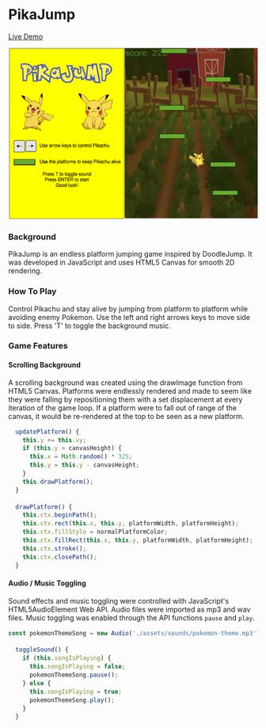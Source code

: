 # PikaJump

[Live Demo](https://parkjphilip.github.io/pikaJump)

![main](assets/readmepic.png)

### Background

PikaJump is an endless platform jumping game inspired by DoodleJump. It was developed in JavaScript and uses HTML5 Canvas for smooth 2D rendering.

### How To Play
Control Pikachu and stay alive by jumping from platform to platform while avoiding enemy Pokemon. Use the left and right arrows keys to move side to side. Press 'T' to toggle the background music.

### Game Features

#### Scrolling Background

A scrolling background was created using the drawImage function from HTML5 Canvas. Platforms were endlessly rendered and made to seem like they were falling by repositioning them with a set displacement at every iteration of the game loop. If a platform were to fall out of range of the canvas, it would be re-rendered at the top to be seen as a new platform.

```javascript
  updatePlatform() {
    this.y += this.vy;
    if (this.y > canvasHeight) {
      this.x = Math.random() * 325;
      this.y = this.y - canvasHeight;
    }
    this.drawPlatform();
  }

  drawPlatform() {
    this.ctx.beginPath();
    this.ctx.rect(this.x, this.y, platformWidth, platformHeight);
    this.ctx.fillStyle = normalPlatformColor;
    this.ctx.fillRect(this.x, this.y, platformWidth, platformHeight);
    this.ctx.stroke();
    this.ctx.closePath();
  }
```

#### Audio / Music Toggling

Sound effects and music toggling were controlled with JavaScript's HTML5AudioElement Web API. Audio files were imported as mp3 and wav files. Music toggling was enabled through the API functions `pause` and `play`.

```javascript
const pokemonThemeSong = new Audio('./assets/sounds/pokemon-theme.mp3');

  toggleSound() {
    if (this.songIsPlaying) {
      this.songIsPlaying = false;
      pokemonThemeSong.pause();
    } else {
      this.songIsPlaying = true;
      pokemonThemeSong.play();
    }
  }
```
